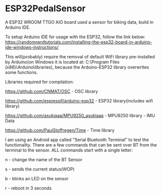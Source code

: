 # ESP32PedalSensor
A ESP32 WROOM TTGO AIO board used a sensor for biking data, build in Arduino IDE.

To setup Arduino IDE for usage with the ESP32, follow the link below:
https://randomnerdtutorials.com/installing-the-esp32-board-in-arduino-ide-windows-instructions/

This will(probably) require the removal of default WiFi library pre-installed by Arduino(on Windows it is located at: C:\Program Files (x86)\Arduino\libraries), because the Arduino-ESP32 library overwrites some functions.

Libraries required for compilation:

https://github.com/CNMAT/OSC - OSC library

https://github.com/espressif/arduino-esp32 - ESP32 library(includes wifi library)

https://github.com/asukiaaa/MPU9250_asukiaaa - MPU9250 library - IMU Data

https://github.com/PaulStoffregen/Time - Time library

I am using an Android app called "Serial Bluetooth Terminal" to test the functionality.
There are a few commands that can be sent over BT from the terminal to the sensor. ALL commands start with a single letter:

n - change the name of the BT Sensor

s - sends the current status(WOP)

b - blinks an LED on the sensor

r - reboot in 3 seconds

